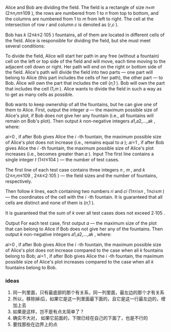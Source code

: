 Alice and Bob are dividing the field. The field is a rectangle of size 𝑛×𝑚
 (2≤𝑛,𝑚≤109
), the rows are numbered from 1
 to 𝑛
 from top to bottom, and the columns are numbered from 1
 to 𝑚
 from left to right. The cell at the intersection of row 𝑟
 and column 𝑐
 is denoted as (𝑟,𝑐
).

Bob has 𝑘
 (2≤𝑘≤2⋅105
) fountains, all of them are located in different cells of the field. Alice is responsible for dividing the field, but she must meet several conditions:

To divide the field, Alice will start her path in any free (without a fountain) cell on the left or top side of the field and will move, each time moving to the adjacent cell down or right. Her path will end on the right or bottom side of the field.
Alice's path will divide the field into two parts — one part will belong to Alice (this part includes the cells of her path), the other part — to Bob.
Alice will own the part that includes the cell (𝑛,1
).
Bob will own the part that includes the cell (1,𝑚
).
Alice wants to divide the field in such a way as to get as many cells as possible.

Bob wants to keep ownership of all the fountains, but he can give one of them to Alice. First, output the integer 𝛼
 — the maximum possible size of Alice's plot, if Bob does not give her any fountain (i.e., all fountains will remain on Bob's plot). Then output 𝑘
 non-negative integers 𝑎1,𝑎2,…,𝑎𝑘
, where:

𝑎𝑖=0
, if after Bob gives Alice the 𝑖
-th fountain, the maximum possible size of Alice's plot does not increase (i.e., remains equal to 𝛼
);
𝑎𝑖=1
, if after Bob gives Alice the 𝑖
-th fountain, the maximum possible size of Alice's plot increases (i.e., becomes greater than 𝛼
).
Input
The first line contains a single integer 𝑡
 (1≤𝑡≤104
) — the number of test cases.

The first line of each test case contains three integers 𝑛
, 𝑚
, and 𝑘
 (2≤𝑛,𝑚≤109
, 2≤𝑘≤2⋅105
) — the field sizes and the number of fountains, respectively.

Then follow 𝑘
 lines, each containing two numbers 𝑟𝑖
 and 𝑐𝑖
 (1≤𝑟𝑖≤𝑛
, 1≤𝑐𝑖≤𝑚
) — the coordinates of the cell with the 𝑖
-th fountain. It is guaranteed that all cells are distinct and none of them is (𝑛,1
).

It is guaranteed that the sum of 𝑘
 over all test cases does not exceed 2⋅105
.

Output
For each test case, first output 𝛼
 — the maximum size of the plot that can belong to Alice if Bob does not give her any of the fountains. Then output 𝑘
 non-negative integers 𝑎1,𝑎2,…,𝑎𝑘
, where:

𝑎𝑖=0
, if after Bob gives Alice the 𝑖
-th fountain, the maximum possible size of Alice's plot does not increase compared to the case when all 𝑘
 fountains belong to Bob;
𝑎𝑖=1
, if after Bob gives Alice the 𝑖
-th fountain, the maximum possible size of Alice's plot increases compared to the case when all 𝑘
 fountains belong to Bob.

 ### ideas
 1. 同一列里面，只有最底部的那个有关系，同一列里面，最左边的那个才有关系
 2. 所以，移除掉i后，如果它是这一列里面最下面的，且它是这一行最左边的，增加上去
 3. 如果是这样，岂不是有点太简单了？
 4. 确实不大对， 如果它前面的，下限已经在自己的下面了，也是不行的
 5. 要找那些在边界上的点